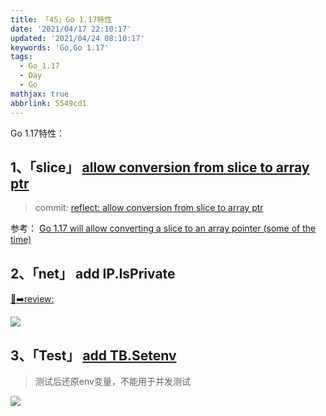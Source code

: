 ```yaml
---
title: 「45」Go 1.17特性
date: '2021/04/17 22:10:17'
updated: '2021/04/24 08:10:17'
keywords: 'Go,Go 1.17'
tags:
  - Go_1.17
  - Day
  - Go
mathjax: true
abbrlink: 5549cd1
---
```


Go 1.17特性：
<!--more -->

##  1、「slice」 [allow conversion from slice to array ptr ](https://github.com/golang/go/issues/395)

>commit: [reflect: allow conversion from slice to array ptr](https://github.com/golang/go/commit/760d3b2a16544aab553ca7ec6e6ed3bf4dc9aa3f)


参考：
[Go 1.17 will allow converting a slice to an array pointer (some of the time)](https://utcc.utoronto.ca/~cks/space/blog/programming/GoConvertSliceToArray)

## 2、「net」  add IP.IsPrivate

[👋➡️review:](https://go-review.googlesource.com/c/go/+/272668/)

![](https://raw.githubusercontent.com/crab21/Images/master/clipboard_20210424_011546.png)

## 3、「Test」 [add TB.Setenv](https://github.com/bynov/go/commit/0ca12fa565318f350b927e2ef94f3b4f792c75c2)

>测试后还原env变量，不能用于并发测试

![](https://raw.githubusercontent.com/crab21/Images/master/clipboard_20210424_012002.png)

